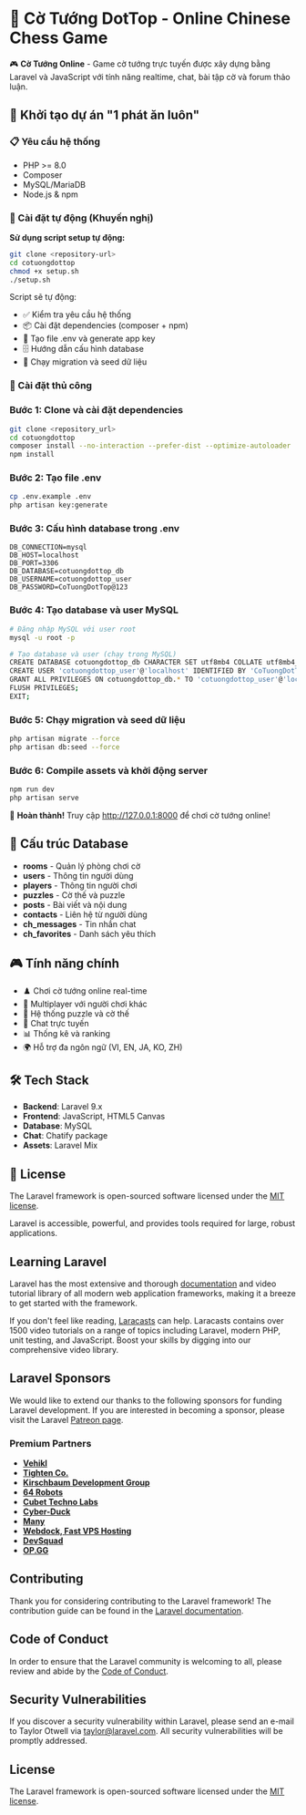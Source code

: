 # 🎯 Cờ Tướng DotTop - Online Chinese Chess Game

🎮 **Cờ Tướng Online** - Game cờ tướng trực tuyến được xây dựng bằng Laravel và JavaScript với tính năng realtime, chat, bài tập cờ và forum thảo luận.

## 🚀 Khởi tạo dự án "1 phát ăn luôn"

### 📋 Yêu cầu hệ thống
- PHP >= 8.0
- Composer
- MySQL/MariaDB
- Node.js & npm

### 🔧 Cài đặt tự động (Khuyến nghị)

**Sử dụng script setup tự động:**
```bash
git clone <repository-url>
cd cotuongdottop
chmod +x setup.sh
./setup.sh
```

Script sẽ tự động:
- ✅ Kiểm tra yêu cầu hệ thống
- 📦 Cài đặt dependencies (composer + npm)
- 🔑 Tạo file .env và generate app key
- 🗄️ Hướng dẫn cấu hình database
- 🔄 Chạy migration và seed dữ liệu

### 🔧 Cài đặt thủ công

### Bước 1: Clone và cài đặt dependencies
```bash
git clone <repository_url>
cd cotuongdottop
composer install --no-interaction --prefer-dist --optimize-autoloader
npm install
```

### Bước 2: Tạo file .env
```bash
cp .env.example .env
php artisan key:generate
```

### Bước 3: Cấu hình database trong .env
```env
DB_CONNECTION=mysql
DB_HOST=localhost
DB_PORT=3306
DB_DATABASE=cotuongdottop_db
DB_USERNAME=cotuongdottop_user
DB_PASSWORD=CoTuongDotTop@123
```

### Bước 4: Tạo database và user MySQL
```bash
# Đăng nhập MySQL với user root
mysql -u root -p

# Tạo database và user (chạy trong MySQL)
CREATE DATABASE cotuongdottop_db CHARACTER SET utf8mb4 COLLATE utf8mb4_unicode_ci;
CREATE USER 'cotuongdottop_user'@'localhost' IDENTIFIED BY 'CoTuongDotTop@123';
GRANT ALL PRIVILEGES ON cotuongdottop_db.* TO 'cotuongdottop_user'@'localhost';
FLUSH PRIVILEGES;
EXIT;
```

### Bước 5: Chạy migration và seed dữ liệu
```bash
php artisan migrate --force
php artisan db:seed --force
```

### Bước 6: Compile assets và khởi động server
```bash
npm run dev
php artisan serve
```

🎉 **Hoàn thành!** Truy cập http://127.0.0.1:8000 để chơi cờ tướng online!

## 📁 Cấu trúc Database

- **rooms** - Quản lý phòng chơi cờ
- **users** - Thông tin người dùng 
- **players** - Thông tin người chơi
- **puzzles** - Cờ thế và puzzle
- **posts** - Bài viết và nội dung
- **contacts** - Liên hệ từ người dùng
- **ch_messages** - Tin nhắn chat
- **ch_favorites** - Danh sách yêu thích

## 🎮 Tính năng chính

- ♟️ Chơi cờ tướng online real-time
- 👥 Multiplayer với người chơi khác
- 🧩 Hệ thống puzzle và cờ thế
- 💬 Chat trực tuyến
- 📊 Thống kê và ranking
- 🌍 Hỗ trợ đa ngôn ngữ (VI, EN, JA, KO, ZH)

## 🛠️ Tech Stack

- **Backend**: Laravel 9.x
- **Frontend**: JavaScript, HTML5 Canvas
- **Database**: MySQL
- **Chat**: Chatify package
- **Assets**: Laravel Mix

## 📝 License

The Laravel framework is open-sourced software licensed under the [MIT license](https://opensource.org/licenses/MIT).

Laravel is accessible, powerful, and provides tools required for large, robust applications.

## Learning Laravel

Laravel has the most extensive and thorough [documentation](https://laravel.com/docs) and video tutorial library of all modern web application frameworks, making it a breeze to get started with the framework.

If you don't feel like reading, [Laracasts](https://laracasts.com) can help. Laracasts contains over 1500 video tutorials on a range of topics including Laravel, modern PHP, unit testing, and JavaScript. Boost your skills by digging into our comprehensive video library.

## Laravel Sponsors

We would like to extend our thanks to the following sponsors for funding Laravel development. If you are interested in becoming a sponsor, please visit the Laravel [Patreon page](https://patreon.com/taylorotwell).

### Premium Partners

- **[Vehikl](https://vehikl.com/)**
- **[Tighten Co.](https://tighten.co)**
- **[Kirschbaum Development Group](https://kirschbaumdevelopment.com)**
- **[64 Robots](https://64robots.com)**
- **[Cubet Techno Labs](https://cubettech.com)**
- **[Cyber-Duck](https://cyber-duck.co.uk)**
- **[Many](https://www.many.co.uk)**
- **[Webdock, Fast VPS Hosting](https://www.webdock.io/en)**
- **[DevSquad](https://devsquad.com)**
- **[OP.GG](https://op.gg)**

## Contributing

Thank you for considering contributing to the Laravel framework! The contribution guide can be found in the [Laravel documentation](https://laravel.com/docs/contributions).

## Code of Conduct

In order to ensure that the Laravel community is welcoming to all, please review and abide by the [Code of Conduct](https://laravel.com/docs/contributions#code-of-conduct).

## Security Vulnerabilities

If you discover a security vulnerability within Laravel, please send an e-mail to Taylor Otwell via [taylor@laravel.com](mailto:taylor@laravel.com). All security vulnerabilities will be promptly addressed.

## License

The Laravel framework is open-sourced software licensed under the [MIT license](https://opensource.org/licenses/MIT).
